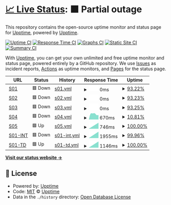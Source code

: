 # [📈 Live Status](https://uptime.cloud.clkpts.co.uk): <!--live status--> **🟧 Partial outage**

This repository contains the open-source uptime monitor and status page for [Upptime](https://upptime.js.org), powered by [Upptime](https://github.com/upptime/upptime).

[![Uptime CI](https://github.com/Clickpoints/uptime-monitoring/workflows/Uptime%20CI/badge.svg)](https://github.com/Clickpoints/uptime-monitoring/actions?query=workflow%3A%22Uptime+CI%22)
[![Response Time CI](https://github.com/Clickpoints/uptime-monitoring/workflows/Response%20Time%20CI/badge.svg)](https://github.com/Clickpoints/uptime-monitoring/actions?query=workflow%3A%22Response+Time+CI%22)
[![Graphs CI](https://github.com/Clickpoints/uptime-monitoring/workflows/Graphs%20CI/badge.svg)](https://github.com/Clickpoints/uptime-monitoring/actions?query=workflow%3A%22Graphs+CI%22)
[![Static Site CI](https://github.com/Clickpoints/uptime-monitoring/workflows/Static%20Site%20CI/badge.svg)](https://github.com/Clickpoints/uptime-monitoring/actions?query=workflow%3A%22Static+Site+CI%22)
[![Summary CI](https://github.com/Clickpoints/uptime-monitoring/workflows/Summary%20CI/badge.svg)](https://github.com/Clickpoints/uptime-monitoring/actions?query=workflow%3A%22Summary+CI%22)

With [Upptime](https://upptime.js.org), you can get your own unlimited and free uptime monitor and status page, powered entirely by a GitHub repository. We use [Issues](https://github.com/upptime/upptime/issues) as incident reports, [Actions](https://github.com/Clickpoints/uptime-monitoring/actions) as uptime monitors, and [Pages](https://uptime.cloud.clkpts.co.uk) for the status page.

<!--start: status pages-->
<!-- This summary is generated by Upptime (https://github.com/upptime/upptime) -->
<!-- Do not edit this manually, your changes will be overwritten -->
<!-- prettier-ignore -->
| URL | Status | History | Response Time | Uptime |
| --- | ------ | ------- | ------------- | ------ |
| <img alt="" src="https://icons.duckduckgo.com/ip3/s01.cloud.clkpts.co.uk.ico" height="13"> [S01](https://s01.cloud.clkpts.co.uk) | 🟥 Down | [s01.yml](https://github.com/Clickpoints/uptime-monitoring/commits/HEAD/history/s01.yml) | <details><summary><img alt="Response time graph" src="./graphs/s01/response-time-week.png" height="20"> 0ms</summary><br><a href="https://uptime.cloud.clkpts.co.uk/history/s01"><img alt="Response time 0" src="https://img.shields.io/endpoint?url=https%3A%2F%2Fraw.githubusercontent.com%2FClickpoints%2Fuptime-monitoring%2FHEAD%2Fapi%2Fs01%2Fresponse-time.json"></a><br><a href="https://uptime.cloud.clkpts.co.uk/history/s01"><img alt="24-hour response time 0" src="https://img.shields.io/endpoint?url=https%3A%2F%2Fraw.githubusercontent.com%2FClickpoints%2Fuptime-monitoring%2FHEAD%2Fapi%2Fs01%2Fresponse-time-day.json"></a><br><a href="https://uptime.cloud.clkpts.co.uk/history/s01"><img alt="7-day response time 0" src="https://img.shields.io/endpoint?url=https%3A%2F%2Fraw.githubusercontent.com%2FClickpoints%2Fuptime-monitoring%2FHEAD%2Fapi%2Fs01%2Fresponse-time-week.json"></a><br><a href="https://uptime.cloud.clkpts.co.uk/history/s01"><img alt="30-day response time 0" src="https://img.shields.io/endpoint?url=https%3A%2F%2Fraw.githubusercontent.com%2FClickpoints%2Fuptime-monitoring%2FHEAD%2Fapi%2Fs01%2Fresponse-time-month.json"></a><br><a href="https://uptime.cloud.clkpts.co.uk/history/s01"><img alt="1-year response time 0" src="https://img.shields.io/endpoint?url=https%3A%2F%2Fraw.githubusercontent.com%2FClickpoints%2Fuptime-monitoring%2FHEAD%2Fapi%2Fs01%2Fresponse-time-year.json"></a></details> | <details><summary><a href="https://uptime.cloud.clkpts.co.uk/history/s01">93.22%</a></summary><a href="https://uptime.cloud.clkpts.co.uk/history/s01"><img alt="All-time uptime 93.22%" src="https://img.shields.io/endpoint?url=https%3A%2F%2Fraw.githubusercontent.com%2FClickpoints%2Fuptime-monitoring%2FHEAD%2Fapi%2Fs01%2Fuptime.json"></a><br><a href="https://uptime.cloud.clkpts.co.uk/history/s01"><img alt="24-hour uptime 93.22%" src="https://img.shields.io/endpoint?url=https%3A%2F%2Fraw.githubusercontent.com%2FClickpoints%2Fuptime-monitoring%2FHEAD%2Fapi%2Fs01%2Fuptime-day.json"></a><br><a href="https://uptime.cloud.clkpts.co.uk/history/s01"><img alt="7-day uptime 93.22%" src="https://img.shields.io/endpoint?url=https%3A%2F%2Fraw.githubusercontent.com%2FClickpoints%2Fuptime-monitoring%2FHEAD%2Fapi%2Fs01%2Fuptime-week.json"></a><br><a href="https://uptime.cloud.clkpts.co.uk/history/s01"><img alt="30-day uptime 93.22%" src="https://img.shields.io/endpoint?url=https%3A%2F%2Fraw.githubusercontent.com%2FClickpoints%2Fuptime-monitoring%2FHEAD%2Fapi%2Fs01%2Fuptime-month.json"></a><br><a href="https://uptime.cloud.clkpts.co.uk/history/s01"><img alt="1-year uptime 93.22%" src="https://img.shields.io/endpoint?url=https%3A%2F%2Fraw.githubusercontent.com%2FClickpoints%2Fuptime-monitoring%2FHEAD%2Fapi%2Fs01%2Fuptime-year.json"></a></details>
| <img alt="" src="https://icons.duckduckgo.com/ip3/s02.cloud.clkpts.co.uk.ico" height="13"> [S02](https://s02.cloud.clkpts.co.uk) | 🟥 Down | [s02.yml](https://github.com/Clickpoints/uptime-monitoring/commits/HEAD/history/s02.yml) | <details><summary><img alt="Response time graph" src="./graphs/s02/response-time-week.png" height="20"> 0ms</summary><br><a href="https://uptime.cloud.clkpts.co.uk/history/s02"><img alt="Response time 0" src="https://img.shields.io/endpoint?url=https%3A%2F%2Fraw.githubusercontent.com%2FClickpoints%2Fuptime-monitoring%2FHEAD%2Fapi%2Fs02%2Fresponse-time.json"></a><br><a href="https://uptime.cloud.clkpts.co.uk/history/s02"><img alt="24-hour response time 0" src="https://img.shields.io/endpoint?url=https%3A%2F%2Fraw.githubusercontent.com%2FClickpoints%2Fuptime-monitoring%2FHEAD%2Fapi%2Fs02%2Fresponse-time-day.json"></a><br><a href="https://uptime.cloud.clkpts.co.uk/history/s02"><img alt="7-day response time 0" src="https://img.shields.io/endpoint?url=https%3A%2F%2Fraw.githubusercontent.com%2FClickpoints%2Fuptime-monitoring%2FHEAD%2Fapi%2Fs02%2Fresponse-time-week.json"></a><br><a href="https://uptime.cloud.clkpts.co.uk/history/s02"><img alt="30-day response time 0" src="https://img.shields.io/endpoint?url=https%3A%2F%2Fraw.githubusercontent.com%2FClickpoints%2Fuptime-monitoring%2FHEAD%2Fapi%2Fs02%2Fresponse-time-month.json"></a><br><a href="https://uptime.cloud.clkpts.co.uk/history/s02"><img alt="1-year response time 0" src="https://img.shields.io/endpoint?url=https%3A%2F%2Fraw.githubusercontent.com%2FClickpoints%2Fuptime-monitoring%2FHEAD%2Fapi%2Fs02%2Fresponse-time-year.json"></a></details> | <details><summary><a href="https://uptime.cloud.clkpts.co.uk/history/s02">93.23%</a></summary><a href="https://uptime.cloud.clkpts.co.uk/history/s02"><img alt="All-time uptime 93.23%" src="https://img.shields.io/endpoint?url=https%3A%2F%2Fraw.githubusercontent.com%2FClickpoints%2Fuptime-monitoring%2FHEAD%2Fapi%2Fs02%2Fuptime.json"></a><br><a href="https://uptime.cloud.clkpts.co.uk/history/s02"><img alt="24-hour uptime 93.23%" src="https://img.shields.io/endpoint?url=https%3A%2F%2Fraw.githubusercontent.com%2FClickpoints%2Fuptime-monitoring%2FHEAD%2Fapi%2Fs02%2Fuptime-day.json"></a><br><a href="https://uptime.cloud.clkpts.co.uk/history/s02"><img alt="7-day uptime 93.23%" src="https://img.shields.io/endpoint?url=https%3A%2F%2Fraw.githubusercontent.com%2FClickpoints%2Fuptime-monitoring%2FHEAD%2Fapi%2Fs02%2Fuptime-week.json"></a><br><a href="https://uptime.cloud.clkpts.co.uk/history/s02"><img alt="30-day uptime 93.23%" src="https://img.shields.io/endpoint?url=https%3A%2F%2Fraw.githubusercontent.com%2FClickpoints%2Fuptime-monitoring%2FHEAD%2Fapi%2Fs02%2Fuptime-month.json"></a><br><a href="https://uptime.cloud.clkpts.co.uk/history/s02"><img alt="1-year uptime 93.23%" src="https://img.shields.io/endpoint?url=https%3A%2F%2Fraw.githubusercontent.com%2FClickpoints%2Fuptime-monitoring%2FHEAD%2Fapi%2Fs02%2Fuptime-year.json"></a></details>
| <img alt="" src="https://icons.duckduckgo.com/ip3/s03.cloud.clkpts.co.uk.ico" height="13"> [S03](https://s03.cloud.clkpts.co.uk) | 🟥 Down | [s03.yml](https://github.com/Clickpoints/uptime-monitoring/commits/HEAD/history/s03.yml) | <details><summary><img alt="Response time graph" src="./graphs/s03/response-time-week.png" height="20"> 0ms</summary><br><a href="https://uptime.cloud.clkpts.co.uk/history/s03"><img alt="Response time 0" src="https://img.shields.io/endpoint?url=https%3A%2F%2Fraw.githubusercontent.com%2FClickpoints%2Fuptime-monitoring%2FHEAD%2Fapi%2Fs03%2Fresponse-time.json"></a><br><a href="https://uptime.cloud.clkpts.co.uk/history/s03"><img alt="24-hour response time 0" src="https://img.shields.io/endpoint?url=https%3A%2F%2Fraw.githubusercontent.com%2FClickpoints%2Fuptime-monitoring%2FHEAD%2Fapi%2Fs03%2Fresponse-time-day.json"></a><br><a href="https://uptime.cloud.clkpts.co.uk/history/s03"><img alt="7-day response time 0" src="https://img.shields.io/endpoint?url=https%3A%2F%2Fraw.githubusercontent.com%2FClickpoints%2Fuptime-monitoring%2FHEAD%2Fapi%2Fs03%2Fresponse-time-week.json"></a><br><a href="https://uptime.cloud.clkpts.co.uk/history/s03"><img alt="30-day response time 0" src="https://img.shields.io/endpoint?url=https%3A%2F%2Fraw.githubusercontent.com%2FClickpoints%2Fuptime-monitoring%2FHEAD%2Fapi%2Fs03%2Fresponse-time-month.json"></a><br><a href="https://uptime.cloud.clkpts.co.uk/history/s03"><img alt="1-year response time 0" src="https://img.shields.io/endpoint?url=https%3A%2F%2Fraw.githubusercontent.com%2FClickpoints%2Fuptime-monitoring%2FHEAD%2Fapi%2Fs03%2Fresponse-time-year.json"></a></details> | <details><summary><a href="https://uptime.cloud.clkpts.co.uk/history/s03">93.25%</a></summary><a href="https://uptime.cloud.clkpts.co.uk/history/s03"><img alt="All-time uptime 93.25%" src="https://img.shields.io/endpoint?url=https%3A%2F%2Fraw.githubusercontent.com%2FClickpoints%2Fuptime-monitoring%2FHEAD%2Fapi%2Fs03%2Fuptime.json"></a><br><a href="https://uptime.cloud.clkpts.co.uk/history/s03"><img alt="24-hour uptime 93.25%" src="https://img.shields.io/endpoint?url=https%3A%2F%2Fraw.githubusercontent.com%2FClickpoints%2Fuptime-monitoring%2FHEAD%2Fapi%2Fs03%2Fuptime-day.json"></a><br><a href="https://uptime.cloud.clkpts.co.uk/history/s03"><img alt="7-day uptime 93.25%" src="https://img.shields.io/endpoint?url=https%3A%2F%2Fraw.githubusercontent.com%2FClickpoints%2Fuptime-monitoring%2FHEAD%2Fapi%2Fs03%2Fuptime-week.json"></a><br><a href="https://uptime.cloud.clkpts.co.uk/history/s03"><img alt="30-day uptime 93.25%" src="https://img.shields.io/endpoint?url=https%3A%2F%2Fraw.githubusercontent.com%2FClickpoints%2Fuptime-monitoring%2FHEAD%2Fapi%2Fs03%2Fuptime-month.json"></a><br><a href="https://uptime.cloud.clkpts.co.uk/history/s03"><img alt="1-year uptime 93.25%" src="https://img.shields.io/endpoint?url=https%3A%2F%2Fraw.githubusercontent.com%2FClickpoints%2Fuptime-monitoring%2FHEAD%2Fapi%2Fs03%2Fuptime-year.json"></a></details>
| <img alt="" src="https://icons.duckduckgo.com/ip3/s04.cloud.clkpts.co.uk.ico" height="13"> [S04](https://s04.cloud.clkpts.co.uk) | 🟥 Down | [s04.yml](https://github.com/Clickpoints/uptime-monitoring/commits/HEAD/history/s04.yml) | <details><summary><img alt="Response time graph" src="./graphs/s04/response-time-week.png" height="20"> 670ms</summary><br><a href="https://uptime.cloud.clkpts.co.uk/history/s04"><img alt="Response time 670" src="https://img.shields.io/endpoint?url=https%3A%2F%2Fraw.githubusercontent.com%2FClickpoints%2Fuptime-monitoring%2FHEAD%2Fapi%2Fs04%2Fresponse-time.json"></a><br><a href="https://uptime.cloud.clkpts.co.uk/history/s04"><img alt="24-hour response time 670" src="https://img.shields.io/endpoint?url=https%3A%2F%2Fraw.githubusercontent.com%2FClickpoints%2Fuptime-monitoring%2FHEAD%2Fapi%2Fs04%2Fresponse-time-day.json"></a><br><a href="https://uptime.cloud.clkpts.co.uk/history/s04"><img alt="7-day response time 670" src="https://img.shields.io/endpoint?url=https%3A%2F%2Fraw.githubusercontent.com%2FClickpoints%2Fuptime-monitoring%2FHEAD%2Fapi%2Fs04%2Fresponse-time-week.json"></a><br><a href="https://uptime.cloud.clkpts.co.uk/history/s04"><img alt="30-day response time 670" src="https://img.shields.io/endpoint?url=https%3A%2F%2Fraw.githubusercontent.com%2FClickpoints%2Fuptime-monitoring%2FHEAD%2Fapi%2Fs04%2Fresponse-time-month.json"></a><br><a href="https://uptime.cloud.clkpts.co.uk/history/s04"><img alt="1-year response time 670" src="https://img.shields.io/endpoint?url=https%3A%2F%2Fraw.githubusercontent.com%2FClickpoints%2Fuptime-monitoring%2FHEAD%2Fapi%2Fs04%2Fresponse-time-year.json"></a></details> | <details><summary><a href="https://uptime.cloud.clkpts.co.uk/history/s04">10.81%</a></summary><a href="https://uptime.cloud.clkpts.co.uk/history/s04"><img alt="All-time uptime 10.81%" src="https://img.shields.io/endpoint?url=https%3A%2F%2Fraw.githubusercontent.com%2FClickpoints%2Fuptime-monitoring%2FHEAD%2Fapi%2Fs04%2Fuptime.json"></a><br><a href="https://uptime.cloud.clkpts.co.uk/history/s04"><img alt="24-hour uptime 10.81%" src="https://img.shields.io/endpoint?url=https%3A%2F%2Fraw.githubusercontent.com%2FClickpoints%2Fuptime-monitoring%2FHEAD%2Fapi%2Fs04%2Fuptime-day.json"></a><br><a href="https://uptime.cloud.clkpts.co.uk/history/s04"><img alt="7-day uptime 10.81%" src="https://img.shields.io/endpoint?url=https%3A%2F%2Fraw.githubusercontent.com%2FClickpoints%2Fuptime-monitoring%2FHEAD%2Fapi%2Fs04%2Fuptime-week.json"></a><br><a href="https://uptime.cloud.clkpts.co.uk/history/s04"><img alt="30-day uptime 10.81%" src="https://img.shields.io/endpoint?url=https%3A%2F%2Fraw.githubusercontent.com%2FClickpoints%2Fuptime-monitoring%2FHEAD%2Fapi%2Fs04%2Fuptime-month.json"></a><br><a href="https://uptime.cloud.clkpts.co.uk/history/s04"><img alt="1-year uptime 10.81%" src="https://img.shields.io/endpoint?url=https%3A%2F%2Fraw.githubusercontent.com%2FClickpoints%2Fuptime-monitoring%2FHEAD%2Fapi%2Fs04%2Fuptime-year.json"></a></details>
| <img alt="" src="https://icons.duckduckgo.com/ip3/s05.cloud.clkpts.co.uk.ico" height="13"> [S05](https://s05.cloud.clkpts.co.uk) | 🟩 Up | [s05.yml](https://github.com/Clickpoints/uptime-monitoring/commits/HEAD/history/s05.yml) | <details><summary><img alt="Response time graph" src="./graphs/s05/response-time-week.png" height="20"> 746ms</summary><br><a href="https://uptime.cloud.clkpts.co.uk/history/s05"><img alt="Response time 746" src="https://img.shields.io/endpoint?url=https%3A%2F%2Fraw.githubusercontent.com%2FClickpoints%2Fuptime-monitoring%2FHEAD%2Fapi%2Fs05%2Fresponse-time.json"></a><br><a href="https://uptime.cloud.clkpts.co.uk/history/s05"><img alt="24-hour response time 746" src="https://img.shields.io/endpoint?url=https%3A%2F%2Fraw.githubusercontent.com%2FClickpoints%2Fuptime-monitoring%2FHEAD%2Fapi%2Fs05%2Fresponse-time-day.json"></a><br><a href="https://uptime.cloud.clkpts.co.uk/history/s05"><img alt="7-day response time 746" src="https://img.shields.io/endpoint?url=https%3A%2F%2Fraw.githubusercontent.com%2FClickpoints%2Fuptime-monitoring%2FHEAD%2Fapi%2Fs05%2Fresponse-time-week.json"></a><br><a href="https://uptime.cloud.clkpts.co.uk/history/s05"><img alt="30-day response time 746" src="https://img.shields.io/endpoint?url=https%3A%2F%2Fraw.githubusercontent.com%2FClickpoints%2Fuptime-monitoring%2FHEAD%2Fapi%2Fs05%2Fresponse-time-month.json"></a><br><a href="https://uptime.cloud.clkpts.co.uk/history/s05"><img alt="1-year response time 746" src="https://img.shields.io/endpoint?url=https%3A%2F%2Fraw.githubusercontent.com%2FClickpoints%2Fuptime-monitoring%2FHEAD%2Fapi%2Fs05%2Fresponse-time-year.json"></a></details> | <details><summary><a href="https://uptime.cloud.clkpts.co.uk/history/s05">100.00%</a></summary><a href="https://uptime.cloud.clkpts.co.uk/history/s05"><img alt="All-time uptime 100.00%" src="https://img.shields.io/endpoint?url=https%3A%2F%2Fraw.githubusercontent.com%2FClickpoints%2Fuptime-monitoring%2FHEAD%2Fapi%2Fs05%2Fuptime.json"></a><br><a href="https://uptime.cloud.clkpts.co.uk/history/s05"><img alt="24-hour uptime 100.00%" src="https://img.shields.io/endpoint?url=https%3A%2F%2Fraw.githubusercontent.com%2FClickpoints%2Fuptime-monitoring%2FHEAD%2Fapi%2Fs05%2Fuptime-day.json"></a><br><a href="https://uptime.cloud.clkpts.co.uk/history/s05"><img alt="7-day uptime 100.00%" src="https://img.shields.io/endpoint?url=https%3A%2F%2Fraw.githubusercontent.com%2FClickpoints%2Fuptime-monitoring%2FHEAD%2Fapi%2Fs05%2Fuptime-week.json"></a><br><a href="https://uptime.cloud.clkpts.co.uk/history/s05"><img alt="30-day uptime 100.00%" src="https://img.shields.io/endpoint?url=https%3A%2F%2Fraw.githubusercontent.com%2FClickpoints%2Fuptime-monitoring%2FHEAD%2Fapi%2Fs05%2Fuptime-month.json"></a><br><a href="https://uptime.cloud.clkpts.co.uk/history/s05"><img alt="1-year uptime 100.00%" src="https://img.shields.io/endpoint?url=https%3A%2F%2Fraw.githubusercontent.com%2FClickpoints%2Fuptime-monitoring%2FHEAD%2Fapi%2Fs05%2Fuptime-year.json"></a></details>
| <img alt="" src="https://icons.duckduckgo.com/ip3/s01.office.clkpts.co.uk.ico" height="13"> [S01-INT](http://s01.office.clkpts.co.uk/) | 🟥 Down | [s01-int.yml](https://github.com/Clickpoints/uptime-monitoring/commits/HEAD/history/s01-int.yml) | <details><summary><img alt="Response time graph" src="./graphs/s01-int/response-time-week.png" height="20"> 1955ms</summary><br><a href="https://uptime.cloud.clkpts.co.uk/history/s01-int"><img alt="Response time 1955" src="https://img.shields.io/endpoint?url=https%3A%2F%2Fraw.githubusercontent.com%2FClickpoints%2Fuptime-monitoring%2FHEAD%2Fapi%2Fs01-int%2Fresponse-time.json"></a><br><a href="https://uptime.cloud.clkpts.co.uk/history/s01-int"><img alt="24-hour response time 1955" src="https://img.shields.io/endpoint?url=https%3A%2F%2Fraw.githubusercontent.com%2FClickpoints%2Fuptime-monitoring%2FHEAD%2Fapi%2Fs01-int%2Fresponse-time-day.json"></a><br><a href="https://uptime.cloud.clkpts.co.uk/history/s01-int"><img alt="7-day response time 1955" src="https://img.shields.io/endpoint?url=https%3A%2F%2Fraw.githubusercontent.com%2FClickpoints%2Fuptime-monitoring%2FHEAD%2Fapi%2Fs01-int%2Fresponse-time-week.json"></a><br><a href="https://uptime.cloud.clkpts.co.uk/history/s01-int"><img alt="30-day response time 1955" src="https://img.shields.io/endpoint?url=https%3A%2F%2Fraw.githubusercontent.com%2FClickpoints%2Fuptime-monitoring%2FHEAD%2Fapi%2Fs01-int%2Fresponse-time-month.json"></a><br><a href="https://uptime.cloud.clkpts.co.uk/history/s01-int"><img alt="1-year response time 1955" src="https://img.shields.io/endpoint?url=https%3A%2F%2Fraw.githubusercontent.com%2FClickpoints%2Fuptime-monitoring%2FHEAD%2Fapi%2Fs01-int%2Fresponse-time-year.json"></a></details> | <details><summary><a href="https://uptime.cloud.clkpts.co.uk/history/s01-int">99.96%</a></summary><a href="https://uptime.cloud.clkpts.co.uk/history/s01-int"><img alt="All-time uptime 99.96%" src="https://img.shields.io/endpoint?url=https%3A%2F%2Fraw.githubusercontent.com%2FClickpoints%2Fuptime-monitoring%2FHEAD%2Fapi%2Fs01-int%2Fuptime.json"></a><br><a href="https://uptime.cloud.clkpts.co.uk/history/s01-int"><img alt="24-hour uptime 99.96%" src="https://img.shields.io/endpoint?url=https%3A%2F%2Fraw.githubusercontent.com%2FClickpoints%2Fuptime-monitoring%2FHEAD%2Fapi%2Fs01-int%2Fuptime-day.json"></a><br><a href="https://uptime.cloud.clkpts.co.uk/history/s01-int"><img alt="7-day uptime 99.96%" src="https://img.shields.io/endpoint?url=https%3A%2F%2Fraw.githubusercontent.com%2FClickpoints%2Fuptime-monitoring%2FHEAD%2Fapi%2Fs01-int%2Fuptime-week.json"></a><br><a href="https://uptime.cloud.clkpts.co.uk/history/s01-int"><img alt="30-day uptime 99.96%" src="https://img.shields.io/endpoint?url=https%3A%2F%2Fraw.githubusercontent.com%2FClickpoints%2Fuptime-monitoring%2FHEAD%2Fapi%2Fs01-int%2Fuptime-month.json"></a><br><a href="https://uptime.cloud.clkpts.co.uk/history/s01-int"><img alt="1-year uptime 99.96%" src="https://img.shields.io/endpoint?url=https%3A%2F%2Fraw.githubusercontent.com%2FClickpoints%2Fuptime-monitoring%2FHEAD%2Fapi%2Fs01-int%2Fuptime-year.json"></a></details>
| <img alt="" src="https://icons.duckduckgo.com/ip3/topdevelop.xyz.ico" height="13"> [S01-TD](https://topdevelop.xyz) | 🟩 Up | [s01-td.yml](https://github.com/Clickpoints/uptime-monitoring/commits/HEAD/history/s01-td.yml) | <details><summary><img alt="Response time graph" src="./graphs/s01-td/response-time-week.png" height="20"> 1146ms</summary><br><a href="https://uptime.cloud.clkpts.co.uk/history/s01-td"><img alt="Response time 1146" src="https://img.shields.io/endpoint?url=https%3A%2F%2Fraw.githubusercontent.com%2FClickpoints%2Fuptime-monitoring%2FHEAD%2Fapi%2Fs01-td%2Fresponse-time.json"></a><br><a href="https://uptime.cloud.clkpts.co.uk/history/s01-td"><img alt="24-hour response time 1146" src="https://img.shields.io/endpoint?url=https%3A%2F%2Fraw.githubusercontent.com%2FClickpoints%2Fuptime-monitoring%2FHEAD%2Fapi%2Fs01-td%2Fresponse-time-day.json"></a><br><a href="https://uptime.cloud.clkpts.co.uk/history/s01-td"><img alt="7-day response time 1146" src="https://img.shields.io/endpoint?url=https%3A%2F%2Fraw.githubusercontent.com%2FClickpoints%2Fuptime-monitoring%2FHEAD%2Fapi%2Fs01-td%2Fresponse-time-week.json"></a><br><a href="https://uptime.cloud.clkpts.co.uk/history/s01-td"><img alt="30-day response time 1146" src="https://img.shields.io/endpoint?url=https%3A%2F%2Fraw.githubusercontent.com%2FClickpoints%2Fuptime-monitoring%2FHEAD%2Fapi%2Fs01-td%2Fresponse-time-month.json"></a><br><a href="https://uptime.cloud.clkpts.co.uk/history/s01-td"><img alt="1-year response time 1146" src="https://img.shields.io/endpoint?url=https%3A%2F%2Fraw.githubusercontent.com%2FClickpoints%2Fuptime-monitoring%2FHEAD%2Fapi%2Fs01-td%2Fresponse-time-year.json"></a></details> | <details><summary><a href="https://uptime.cloud.clkpts.co.uk/history/s01-td">100.00%</a></summary><a href="https://uptime.cloud.clkpts.co.uk/history/s01-td"><img alt="All-time uptime 100.00%" src="https://img.shields.io/endpoint?url=https%3A%2F%2Fraw.githubusercontent.com%2FClickpoints%2Fuptime-monitoring%2FHEAD%2Fapi%2Fs01-td%2Fuptime.json"></a><br><a href="https://uptime.cloud.clkpts.co.uk/history/s01-td"><img alt="24-hour uptime 100.00%" src="https://img.shields.io/endpoint?url=https%3A%2F%2Fraw.githubusercontent.com%2FClickpoints%2Fuptime-monitoring%2FHEAD%2Fapi%2Fs01-td%2Fuptime-day.json"></a><br><a href="https://uptime.cloud.clkpts.co.uk/history/s01-td"><img alt="7-day uptime 100.00%" src="https://img.shields.io/endpoint?url=https%3A%2F%2Fraw.githubusercontent.com%2FClickpoints%2Fuptime-monitoring%2FHEAD%2Fapi%2Fs01-td%2Fuptime-week.json"></a><br><a href="https://uptime.cloud.clkpts.co.uk/history/s01-td"><img alt="30-day uptime 100.00%" src="https://img.shields.io/endpoint?url=https%3A%2F%2Fraw.githubusercontent.com%2FClickpoints%2Fuptime-monitoring%2FHEAD%2Fapi%2Fs01-td%2Fuptime-month.json"></a><br><a href="https://uptime.cloud.clkpts.co.uk/history/s01-td"><img alt="1-year uptime 100.00%" src="https://img.shields.io/endpoint?url=https%3A%2F%2Fraw.githubusercontent.com%2FClickpoints%2Fuptime-monitoring%2FHEAD%2Fapi%2Fs01-td%2Fuptime-year.json"></a></details>

<!--end: status pages-->

[**Visit our status website →**](https://uptime.cloud.clkpts.co.uk)

## 📄 License

- Powered by: [Upptime](https://github.com/upptime/upptime)
- Code: [MIT](./LICENSE) © [Upptime](https://upptime.js.org)
- Data in the `./history` directory: [Open Database License](https://opendatacommons.org/licenses/odbl/1-0/)
